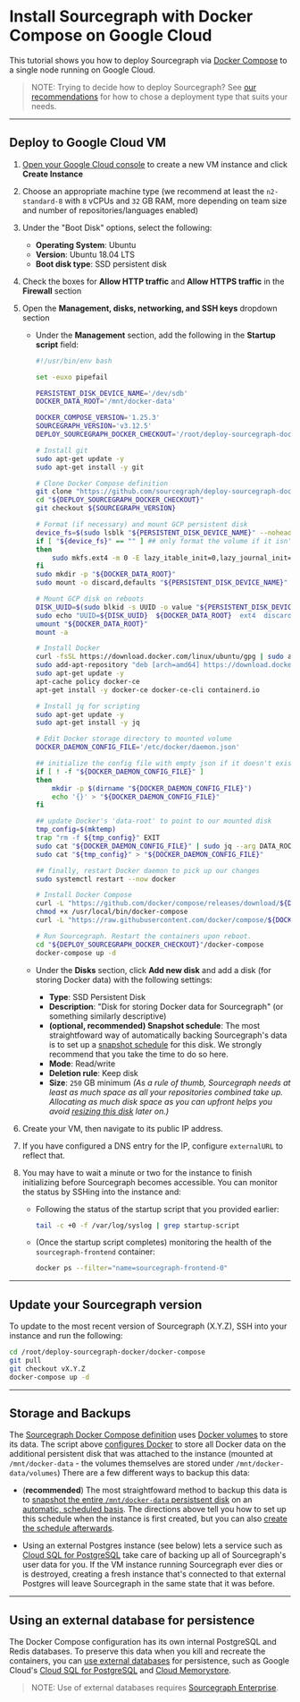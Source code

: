 # Install Sourcegraph with Docker Compose on Google Cloud

This tutorial shows you how to deploy Sourcegraph via [Docker Compose](https://docs.docker.com/compose/) to a single node running on Google Cloud.

> NOTE: Trying to decide how to deploy Sourcegraph? See [our recommendations](../index.md) for how to chose a deployment type that suits your needs.

---

## Deploy to Google Cloud VM

1. [Open your Google Cloud console](https://console.cloud.google.com/compute/instances) to create a new VM instance and click **Create Instance**
1. Choose an appropriate machine type (we recommend at least the `n2-standard-8` with `8` vCPUs and `32` GB RAM, more depending on team size and number of repositories/languages enabled)
1. Under the "Boot Disk" options, select the following:

    * **Operating System**: Ubuntu
    * **Version**: Ubuntu 18.04 LTS
    * **Boot disk type**: SSD persistent disk

1. Check the boxes for **Allow HTTP traffic** and **Allow HTTPS traffic** in the **Firewall** section
1. Open the **Management, disks, networking, and SSH keys** dropdown section

    * Under the **Management** section, add the following in the **Startup script** field:

      ```bash
      #!/usr/bin/env bash

      set -euxo pipefail

      PERSISTENT_DISK_DEVICE_NAME='/dev/sdb'
      DOCKER_DATA_ROOT='/mnt/docker-data'

      DOCKER_COMPOSE_VERSION='1.25.3'
      SOURCEGRAPH_VERSION='v3.12.5'
      DEPLOY_SOURCEGRAPH_DOCKER_CHECKOUT='/root/deploy-sourcegraph-docker'

      # Install git
      sudo apt-get update -y
      sudo apt-get install -y git

      # Clone Docker Compose definition
      git clone "https://github.com/sourcegraph/deploy-sourcegraph-docker.git" "${DEPLOY_SOURCEGRAPH_DOCKER_CHECKOUT}"
      cd "${DEPLOY_SOURCEGRAPH_DOCKER_CHECKOUT}"
      git checkout ${SOURCEGRAPH_VERSION}

      # Format (if necessary) and mount GCP persistent disk
      device_fs=$(sudo lsblk "${PERSISTENT_DISK_DEVICE_NAME}" --noheadings --output fsType)
      if [ "${device_fs}" == "" ] ## only format the volume if it isn't already formatted
      then
          sudo mkfs.ext4 -m 0 -E lazy_itable_init=0,lazy_journal_init=0,discard "${PERSISTENT_DISK_DEVICE_NAME}"
      fi
      sudo mkdir -p "${DOCKER_DATA_ROOT}"
      sudo mount -o discard,defaults "${PERSISTENT_DISK_DEVICE_NAME}" "${DOCKER_DATA_ROOT}"

      # Mount GCP disk on reboots
      DISK_UUID=$(sudo blkid -s UUID -o value "${PERSISTENT_DISK_DEVICE_NAME}")
      sudo echo "UUID=${DISK_UUID}  ${DOCKER_DATA_ROOT}  ext4  discard,defaults,nofail  0  2" >> '/etc/fstab'
      umount "${DOCKER_DATA_ROOT}"
      mount -a

      # Install Docker
      curl -fsSL https://download.docker.com/linux/ubuntu/gpg | sudo apt-key add -
      sudo add-apt-repository "deb [arch=amd64] https://download.docker.com/linux/ubuntu $(lsb_release -cs) stable"
      sudo apt-get update -y
      apt-cache policy docker-ce
      apt-get install -y docker-ce docker-ce-cli containerd.io

      # Install jq for scripting
      sudo apt-get update -y
      sudo apt-get install -y jq

      # Edit Docker storage directory to mounted volume
      DOCKER_DAEMON_CONFIG_FILE='/etc/docker/daemon.json'

      ## initialize the config file with empty json if it doesn't exist
      if [ ! -f "${DOCKER_DAEMON_CONFIG_FILE}" ]
      then
          mkdir -p $(dirname "${DOCKER_DAEMON_CONFIG_FILE}")
          echo '{}' > "${DOCKER_DAEMON_CONFIG_FILE}"
      fi

      ## update Docker's 'data-root' to point to our mounted disk
      tmp_config=$(mktemp)
      trap "rm -f ${tmp_config}" EXIT
      sudo cat "${DOCKER_DAEMON_CONFIG_FILE}" | sudo jq --arg DATA_ROOT "${DOCKER_DATA_ROOT}" '.["data-root"]=$DATA_ROOT' > "${tmp_config}"
      sudo cat "${tmp_config}" > "${DOCKER_DAEMON_CONFIG_FILE}"

      ## finally, restart Docker daemon to pick up our changes
      sudo systemctl restart --now docker

      # Install Docker Compose
      curl -L "https://github.com/docker/compose/releases/download/${DOCKER_COMPOSE_VERSION}/docker-compose-$(uname -s)-$(uname -m)" -o /usr/local/bin/docker-compose
      chmod +x /usr/local/bin/docker-compose
      curl -L "https://raw.githubusercontent.com/docker/compose/${DOCKER_COMPOSE_VERSION}/contrib/completion/bash/docker-compose" -o /etc/bash_completion.d/docker-compose

      # Run Sourcegraph. Restart the containers upon reboot.
      cd "${DEPLOY_SOURCEGRAPH_DOCKER_CHECKOUT}"/docker-compose
      docker-compose up -d
      ```

    * Under the **Disks** section, click **Add new disk**  and add a disk (for storing Docker data) with the following settings:
        * **Type**: SSD Persistent Disk
        * **Description**: "Disk for storing Docker data for Sourcegraph" (or something similarly descriptive)
        * **(optional, recommended) Snapshot schedule**: The most straightfoward way of automatically backing Sourcegraph's data is to set up a [snapshot schedule](https://cloud.google.com/compute/docs/disks/scheduled-snapshots) for this disk. We strongly recommend that you take the time to do so here.
        * **Mode**: Read/write
        * **Deletion rule**: Keep disk
        * **Size**: `250` GB minimum *(As a rule of thumb, Sourcegraph needs at least as much space as all your repositories combined take up. Allocating as much disk space as you can upfront helps you avoid [resizing this disk](https://cloud.google.com/compute/docs/disks/add-persistent-disk#resize_pd) later on.)*

1. Create your VM, then navigate to its public IP address.
1. If you have configured a DNS entry for the IP, configure `externalURL` to reflect that.
1. You may have to wait a minute or two for the instance to finish initializing before Sourcegraph becomes accessible. You can monitor the status by SSHing into the instance and:
    * Following the status of the startup script that you provided earlier:

      ```bash
      tail -c +0 -f /var/log/syslog | grep startup-script
      ```

    * (Once the startup script completes) monitoring the health of the `sourcegraph-frontend` container:

      ```bash
      docker ps --filter="name=sourcegraph-frontend-0"
      ```

---

## Update your Sourcegraph version

To update to the most recent version of Sourcegraph (X.Y.Z), SSH into your instance and run the following:

```bash
cd /root/deploy-sourcegraph-docker/docker-compose
git pull
git checkout vX.Y.Z
docker-compose up -d
```

---

## Storage and Backups

The [Sourcegraph Docker Compose definition](https://github.com/sourcegraph/deploy-sourcegraph-docker/blob/master/docker-compose/docker-compose.yaml) uses [Docker volumes](https://docs.docker.com/storage/volumes/) to store its data. The script above [configures Docker](https://docs.docker.com/engine/reference/commandline/dockerd/#daemon-configuration-file) to store all Docker data on the additional persistent disk that was attached to the instance (mounted at `/mnt/docker-data` - the volumes themselves are stored under `/mnt/docker-data/volumes`) There are a few different ways to backup this data:

* (**recommended**) The most straightfoward method to backup this data is to [snapshot the entire `/mnt/docker-data` persistsent disk](https://cloud.google.com/compute/docs/disks/create-snapshots) on an [automatic, scheduled basis](https://cloud.google.com/compute/docs/disks/scheduled-snapshots). The directions above tell you how to set up this schedule when the instance is first created, but you can also [create the schedule afterwards](https://cloud.google.com/compute/docs/disks/scheduled-snapshots).

* Using an external Postgres instance (see below) lets a service such as [Cloud SQL for PostgreSQL](https://cloud.google.com/sql/docs/postgres/) take care of backing up all of Sourcegraph's user data for you. If the VM instance running Sourcegraph ever dies or is destroyed, creating a fresh instance that's connected to that external Postgres will leave Sourcegraph in the same state that it was before.

---

## Using an external database for persistence

The Docker Compose configuration has its own internal PostgreSQL and Redis databases. To preserve this data when you kill and recreate the containers, you can [use external databases](../../external_database.md) for persistence, such as Google Cloud's [Cloud SQL for PostgreSQL](https://cloud.google.com/sql/docs/postgres/) and [Cloud Memorystore](https://cloud.google.com/memorystore/).

> NOTE: Use of external databases requires [Sourcegraph Enterprise](https://about.sourcegraph.com/pricing).
